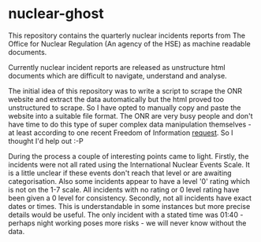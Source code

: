 nuclear-ghost
=============

This repository contains the quarterly nuclear incidents reports from The Office for Nuclear Regulation (An agency of the HSE) as machine readable documents.

Currently nuclear incident reports are released as unstructure html documents which are difficult to navigate, understand and analyse.

The initial idea of this repository was to write a script to scrape the ONR website and extract the data automatically but the html proved too unstructured to scrape. So I have opted to manually copy and paste the website into a suitable file format. The ONR are very busy people and don't have time to do this type of super complex data manipulation themselves - at least according to one recent Freedom of Information [request](http://www.hse.gov.uk/nuclear/foi/2013/2013100405.htm). So I thought I'd help out :-P

During the process a couple of interesting points came to light. Firstly, the incidents were not all rated using the International Nuclear Events Scale. It is a little unclear if these events don't reach that level or are awaiting categorisation. Also some incidents appear to have a level '0' rating which is not on the 1-7 scale. All incidents with no rating or 0 level rating have been given a 0 level for consistency. Secondly, not all incidents have exact dates or times. This is understandable in some instances but more precise details would be useful. The only incident with a stated time was 01:40 - perhaps night working poses more risks - we will never know without the data.












